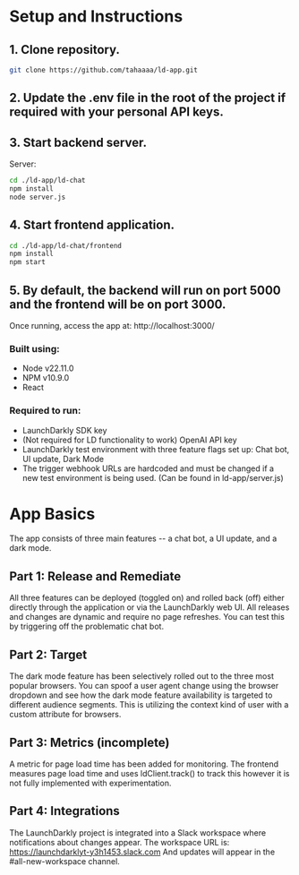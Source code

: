 # Setup and Instructions

## 1. Clone repository.
```bash
git clone https://github.com/tahaaaa/ld-app.git
```

## 2. Update the .env file in the root of the project if required with your personal API keys.

## 3. Start backend server.
Server:
```bash
cd ./ld-app/ld-chat
npm install
node server.js
```

## 4. Start frontend application.
```bash
cd ./ld-app/ld-chat/frontend
npm install
npm start
```

## 5. By default, the backend will run on port 5000 and the frontend will be on port 3000.
Once running, access the app at:
http://localhost:3000/

### Built using:
- Node v22.11.0
- NPM v10.9.0
- React

### Required to run:
- LaunchDarkly SDK key
- (Not required for LD functionality to work) OpenAI API key
- LaunchDarkly test environment with three feature flags set up: Chat bot, UI update, Dark Mode
- The trigger webhook URLs are hardcoded and must be changed if a new test environment is being used. (Can be found in ld-app/server.js)


# App Basics
The app consists of three main features -- a chat bot, a UI update, and a dark mode.

## Part 1: Release and Remediate
All three features can be deployed (toggled on) and rolled back (off) either directly through the application or via the LaunchDarkly web UI. All releases and changes are dynamic and require no page refreshes. You can test this by triggering off the problematic chat bot.

## Part 2: Target
The dark mode feature has been selectively rolled out to the three most popular browsers. You can spoof a user agent change using the browser dropdown and see how the dark mode feature availability is targeted to different audience segments. This is utilizing the context kind of user with a custom attribute for browsers.

## Part 3: Metrics (incomplete)
A metric for page load time has been added for monitoring. The frontend measures page load time and uses ldClient.track() to track this however it is not fully implemented with experimentation.

## Part 4: Integrations
The LaunchDarkly project is integrated into a Slack workspace where notifications about changes appear. The workspace URL is:
https://launchdarklyt-y3h1453.slack.com
And updates will appear in the #all-new-workspace channel.
